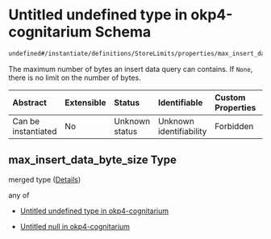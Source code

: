 # Untitled undefined type in okp4-cognitarium Schema

```txt
undefined#/instantiate/definitions/StoreLimits/properties/max_insert_data_byte_size
```

The maximum number of bytes an insert data query can contains. If `None`, there is no limit on the number of bytes.

| Abstract            | Extensible | Status         | Identifiable            | Custom Properties | Additional Properties | Access Restrictions | Defined In                                                                     |
| :------------------ | :--------- | :------------- | :---------------------- | :---------------- | :-------------------- | :------------------ | :----------------------------------------------------------------------------- |
| Can be instantiated | No         | Unknown status | Unknown identifiability | Forbidden         | Allowed               | none                | [okp4-cognitarium.json\*](schema/okp4-cognitarium.json "open original schema") |

## max\_insert\_data\_byte\_size Type

merged type ([Details](okp4-cognitarium-instantiatemsg-definitions-storelimits-properties-max_insert_data_byte_size.md))

any of

*   [Untitled undefined type in okp4-cognitarium](okp4-cognitarium-instantiatemsg-definitions-storelimits-properties-max_insert_data_byte_size-anyof-0.md "check type definition")

*   [Untitled null in okp4-cognitarium](okp4-cognitarium-instantiatemsg-definitions-storelimits-properties-max_insert_data_byte_size-anyof-1.md "check type definition")
